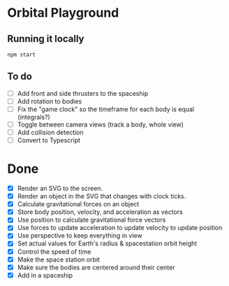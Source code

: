 # Orbital Playground

## Running it locally

```bash
npm start
```

## To do

-   [ ] Add front and side thrusters to the spaceship
-   [ ] Add rotation to bodies
-   [ ] Fix the "game clock" so the timeframe for each body is equal (integrals?)
-   [ ] Toggle between camera views (track a body, whole view)
-   [ ] Add collision detection
-   [ ] Convert to Typescript

# Done

-   [x] Render an SVG to the screen.
-   [x] Render an object in the SVG that changes with clock ticks.
-   [x] Calculate gravitational forces on an object
-   [x] Store body position, velocity, and acceleration as vectors
-   [x] Use position to calculate gravitational force vectors
-   [x] Use forces to update acceleration to update velocity to update position
-   [x] Use perspective to keep everything in view
-   [x] Set actual values for Earth's radius & spacestation orbit height
-   [x] Control the speed of time
-   [x] Make the space station orbit
-   [x] Make sure the bodies are centered around their center
-   [x] Add in a spaceship
